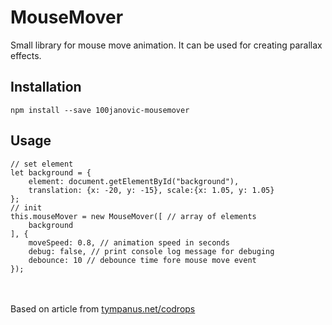 # MouseMover

Small library for mouse move animation. It can be used for creating parallax effects.

## Installation
```
npm install --save 100janovic-mousemover
```

## Usage

```
// set element
let background = {
    element: document.getElementById("background"), 
    translation: {x: -20, y: -15}, scale:{x: 1.05, y: 1.05}
};
// init
this.mouseMover = new MouseMover([ // array of elements
    background
], {
    moveSpeed: 0.8, // animation speed in seconds
    debug: false, // print console log message for debuging
    debounce: 10 // debounce time fore mouse move event
});
```

<br /><br />
Based on article from [tympanus.net/codrops](https://tympanus.net/codrops/)